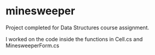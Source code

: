 # minesweeper

Project completed for Data Structures course assignment. 

I worked on the code inside the functions in Cell.cs and MinesweeperForm.cs
